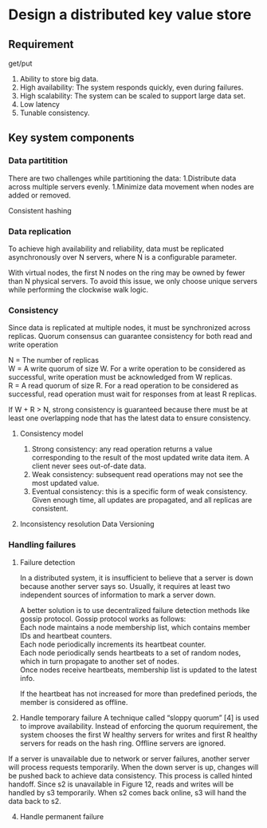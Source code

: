 # Design a distributed key value store
## Requirement
get/put

1. Ability to store big data.
2. High availability: The system responds quickly, even during failures.
3. High scalability: The system can be scaled to support large data set.
4. Low latency
5. Tunable consistency.

## Key system components
### Data partitition  
  There are two challenges while partitioning the data:
  1.Distribute data across multiple servers evenly.
  1.Minimize data movement when nodes are added or removed.  
   
   Consistent hashing
   
### Data replication  
   To achieve high availability and reliability, data must be replicated asynchronously over N servers, where N is a configurable parameter.  

   With virtual nodes, the first N nodes on the ring may be owned by fewer than N physical servers. To avoid this issue, we only choose unique servers while performing the clockwise walk logic.

### Consistency  
   Since data is replicated at multiple nodes, it must be synchronized across replicas. Quorum consensus can guarantee consistency for both read and write operation

   N = The number of replicas  
  W = A write quorum of size W. For a write operation to be considered as successful, write operation must be acknowledged from W replicas.  
  R = A read quorum of size R. For a read operation to be considered as successful, read operation must wait for responses from at least R replicas.

  If W + R > N, strong consistency is guaranteed because there must be at least one overlapping node that has the latest data to ensure consistency.
  
1. Consistency model  
   1. Strong consistency: any read operation returns a value corresponding to the result of the most updated write data item. A client never sees out-of-date data.
   1. Weak consistency: subsequent read operations may not see the most updated value.
   1. Eventual consistency: this is a specific form of weak consistency. Given enough time, all updates are propagated, and all replicas are consistent.

2. Inconsistency resolution
   Data Versioning

### Handling failures
1. Failure detection

   In a distributed system, it is insufficient to believe that a server is down because another server says so. Usually, it requires at least two independent sources of information to mark a server down.  
     
     A better solution is to use decentralized failure detection methods like gossip protocol. Gossip protocol works as follows:  
     Each node maintains a node membership list, which contains member IDs and heartbeat counters.  
     Each node periodically increments its heartbeat counter.  
     Each node periodically sends heartbeats to a set of random nodes, which in turn propagate to another set of nodes.  
     Once nodes receive heartbeats, membership list is updated to the latest info.  
      
     If the heartbeat has not increased for more than predefined periods, the member is considered as offline.  

2. Handle temporary failure
A technique called “sloppy quorum” [4] is used to improve availability. Instead of enforcing the quorum requirement, the system chooses the first W healthy servers for writes and first R healthy servers for reads on the hash ring. Offline servers are ignored.

If a server is unavailable due to network or server failures, another server will process requests temporarily. When the down server is up, changes will be pushed back to achieve data consistency. This process is called hinted handoff. Since s2 is unavailable in Figure 12, reads and writes will be handled by s3 temporarily. When s2 comes back online, s3 will hand the data back to s2.  

4. Handle permanent failure
